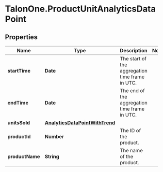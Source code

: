 # TalonOne.ProductUnitAnalyticsDataPoint

## Properties

Name | Type | Description | Notes
------------ | ------------- | ------------- | -------------
**startTime** | **Date** | The start of the aggregation time frame in UTC. | 
**endTime** | **Date** | The end of the aggregation time frame in UTC. | 
**unitsSold** | [**AnalyticsDataPointWithTrend**](AnalyticsDataPointWithTrend.md) |  | 
**productId** | **Number** | The ID of the product. | 
**productName** | **String** | The name of the product. | 


